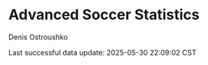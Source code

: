 # Advanced Soccer Statistics
Denis Ostroushko

<!-- gfm -->

Last successful data update: 2025-05-30 22:09:02 CST
